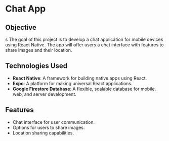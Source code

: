 # Chat App

## Objective
s
The goal of this project is to develop a chat application for mobile devices using React Native. The app will offer users a chat interface with features to share images and their location.

## Technologies Used

- **React Native**: A framework for building native apps using React.
- **Expo**: A platform for making universal React applications.
- **Google Firestore Database**: A flexible, scalable database for mobile, web, and server development.

## Features

- Chat interface for user communication.
- Options for users to share images.
- Location sharing capabilities.
